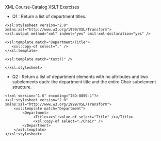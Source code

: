 XML Course-Catalog XSLT Exercises
  - Q1 : Return a list of department titles.
  ```XSTL
  <xsl:stylesheet version="2.0" xmlns:xsl="http://www.w3.org/1999/XSL/Transform">
  <xsl:output method="xml" indent="yes" omit-xml-declaration="yes" />

  <xsl:template match="Department/Title">
     <xsl:copy-of select="." />
  </xsl:template>

  <xsl:template match="text()" />

  </xsl:stylesheet>
  ```

  - Q2 : Return a list of department elements with no attributes and two subelements each: the department title and the entire Chair subelement structure.
  ```XSTL
  <?xml version="1.0" encoding="ISO-8859-1"?>
  <xsl:stylesheet version="2.0" xmlns:xsl="http://www.w3.org/1999/XSL/Transform">
      <xsl:template match="Department">
          <Department>
               <Title><xsl:value-of select="Title" /></Title>  
               <xsl:copy-of select="./Chair" />
          </Department>
      </xsl:template>
  </xsl:stylesheet>
  ```
